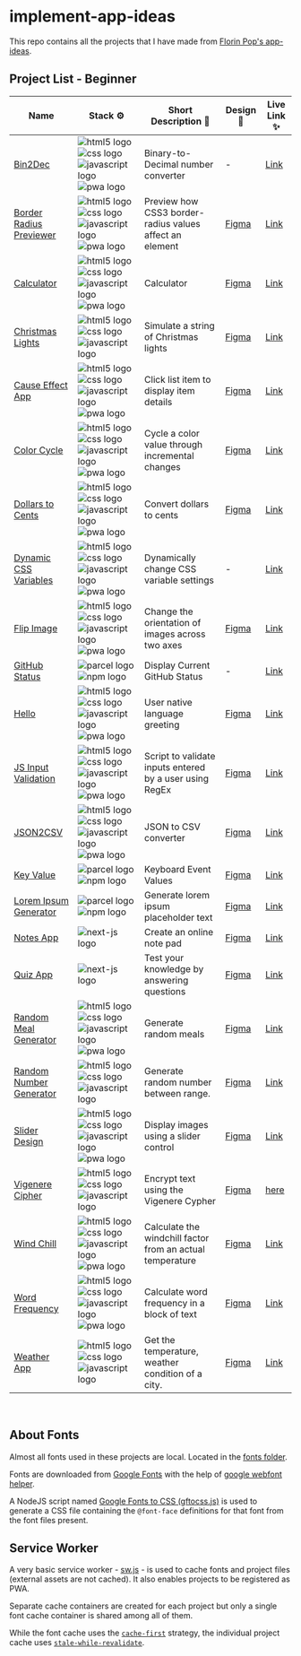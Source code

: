 # implement-app-ideas

This repo contains all the projects that I have made from [Florin Pop's app-ideas](https://github.com/florinpop17/app-ideas).

## Project List - **Beginner**

| Name                                                                | Stack ⚙                                                                                                                                                                  | Short Description 📒                                      | Design 🎨                                                                                        | Live Link ✨                                                                                               |
| ------------------------------------------------------------------- | ------------------------------------------------------------------------------------------------------------------------------------------------------------------------ | --------------------------------------------------------- | ------------------------------------------------------------------------------------------------ | ---------------------------------------------------------------------------------------------------------- |
| [Bin2Dec](./beginner/Bin2Dec/)                                      | ![html5 logo](./logos/html-5.svg 'HTML') ![css logo](./logos/css-3.svg 'CSS') ![javascript logo](./logos/javascript.svg 'Javascript') ![pwa logo](./logos/pwa.svg 'PWA') | Binary-to-Decimal number converter                        | -                                                                                                | [Link](https://ranmerc.github.io/implement-app-ideas/beginner/Bin2Dec/index.html)                          |
| [Border Radius Previewer](./beginner/Border-Radius-Previewer/)      | ![html5 logo](./logos/html-5.svg 'HTML') ![css logo](./logos/css-3.svg 'CSS') ![javascript logo](./logos/javascript.svg 'Javascript') ![pwa logo](./logos/pwa.svg 'PWA') | Preview how CSS3 border-radius values affect an element   | [Figma](https://www.figma.com/file/8Mq0KiUZUMcKZd256zyRPm/Border-Radius-Previewer?node-id=0%3A1) | [Link](https://ranmerc.github.io/implement-app-ideas/beginner/Border-Radius-Previewer/index.html)          |
| [Calculator](./beginner/Calculator/)                                | ![html5 logo](./logos/html-5.svg 'HTML') ![css logo](./logos/css-3.svg 'CSS') ![javascript logo](./logos/javascript.svg 'Javascript') ![pwa logo](./logos/pwa.svg 'PWA') | Calculator                                                | [Figma](https://www.figma.com/file/iknxebkRyPgbWpr92fLD2Y/Calculator?node-id=0%3A1)              | [Link](https://ranmerc.github.io/implement-app-ideas/beginner/Calculator/index.html)                       |
| [Christmas Lights](./beginner/Christmas-Light-App/)                 | ![html5 logo](./logos/html-5.svg 'HTML') ![css logo](./logos/css-3.svg 'CSS') ![javascript logo](./logos/javascript.svg 'Javascript')                                    | Simulate a string of Christmas lights                     | [Figma](https://www.figma.com/file/ZvfEackIPYjxDJAMGevu0e/Christmas-App?node-id=0%3A1)           | [Link](https://ranmerc.github.io/implement-app-ideas/beginner/Christmas-Light-App/index.html)              |
| [Cause Effect App](./beginner/CauseEffect/)                         | ![html5 logo](./logos/html-5.svg 'HTML') ![css logo](./logos/css-3.svg 'CSS') ![javascript logo](./logos/javascript.svg 'Javascript') ![pwa logo](./logos/pwa.svg 'PWA') | Click list item to display item details                   | [Figma](https://www.figma.com/file/hlNRWkJfSDRI5pS3Wo8xeY/Cause-Effect-App)                      | [Link](https://ranmerc.github.io/implement-app-ideas/beginner/CauseEffect/index.html)                      |
| [Color Cycle](./beginner/ColorCycle/)                               | ![html5 logo](./logos/html-5.svg 'HTML') ![css logo](./logos/css-3.svg 'CSS') ![javascript logo](./logos/javascript.svg 'Javascript') ![pwa logo](./logos/pwa.svg 'PWA') | Cycle a color value through incremental changes           | [Figma](https://www.figma.com/file/XJ5KB9tIu4oQX6OerCYaEg/ColorCycle?node-id=0%3A1)              | [Link](https://ranmerc.github.io/implement-app-ideas/beginner/ColorCycle/index.html)                       |
| [Dollars to Cents](./beginner/Dollars-to-Cents/)                    | ![html5 logo](./logos/html-5.svg 'HTML') ![css logo](./logos/css-3.svg 'CSS') ![javascript logo](./logos/javascript.svg 'Javascript') ![pwa logo](./logos/pwa.svg 'PWA') | Convert dollars to cents                                  | [Figma](https://www.figma.com/file/m52ngjhz7pCsbUbIMV1U12/Dollars-to-Cents?node-id=0%3A1)        | [Link](https://ranmerc.github.io/implement-app-ideas/beginner/Dollars-to-Cents/index.html)                 |
| [Dynamic CSS Variables](./beginner/Dynamic-CSS-Variables/)          | ![html5 logo](./logos/html-5.svg 'HTML') ![css logo](./logos/css-3.svg 'CSS') ![javascript logo](./logos/javascript.svg 'Javascript') ![pwa logo](./logos/pwa.svg 'PWA') | Dynamically change CSS variable settings                  | -                                                                                                | [Link](https://ranmerc.github.io/implement-app-ideas/beginner/Dynamic-CSS-Variables/index.html)            |
| [Flip Image](./beginner/Flip-Image-App/)                            | ![html5 logo](./logos/html-5.svg 'HTML') ![css logo](./logos/css-3.svg 'CSS') ![javascript logo](./logos/javascript.svg 'Javascript') ![pwa logo](./logos/pwa.svg 'PWA') | Change the orientation of images across two axes          | [Figma](https://www.figma.com/file/Zgqsc87XhNKUbQ7wcjOah6/Flip-Image-App?node-id=0%3A3)          | [Link](https://ranmerc.github.io/implement-app-ideas/beginner/Flip-Image-App/index.html)                   |
| [GitHub Status](./beginner/Github%20Status/)                        | ![parcel logo](./logos/parcel.svg 'Parcel JS') ![npm logo](./logos/npm.svg 'npm')                                                                                        | Display Current GitHub Status                             | -                                                                                                | [Link](https://ranmerc.github.io/implement-app-ideas/beginner/Github%20Status/build/index.html)            |
| [Hello](./beginner/Hello-App/)                                      | ![html5 logo](./logos/html-5.svg 'HTML') ![css logo](./logos/css-3.svg 'CSS') ![javascript logo](./logos/javascript.svg 'Javascript') ![pwa logo](./logos/pwa.svg 'PWA') | User native language greeting                             | [Figma](https://www.figma.com/file/goRUGEm0yXeLZypGp3p4R7/Hello-App)                             | [Link](https://ranmerc.github.io/implement-app-ideas/beginner/Hello-App/index.html)                        |
| [JS Input Validation](./beginner/Javascript-Validation-With-Regex/) | ![html5 logo](./logos/html-5.svg 'HTML') ![css logo](./logos/css-3.svg 'CSS') ![javascript logo](./logos/javascript.svg 'Javascript') ![pwa logo](./logos/pwa.svg 'PWA') | Script to validate inputs entered by a user using RegEx   | [Figma](https://www.figma.com/file/igIBUzKdBsrphutcu3Kqwn/JS-Input-Validation?node-id=0%3A1)     | [Link](https://ranmerc.github.io/implement-app-ideas/beginner/Javascript-Validation-With-Regex/index.html) |
| [JSON2CSV](./beginner/JSON2CSV/)                                    | ![html5 logo](./logos/html-5.svg 'HTML') ![css logo](./logos/css-3.svg 'CSS') ![javascript logo](./logos/javascript.svg 'Javascript') ![pwa logo](./logos/pwa.svg 'PWA') | JSON to CSV converter                                     | [Figma](https://www.figma.com/file/RraYqYLLA63zbjb9m2G7az/JSON2CSV)                              | [Link](https://ranmerc.github.io/implement-app-ideas/beginner/JSON2CSV/index.html)                         |
| [Key Value](./beginner/Key-Value-App/)                              | ![parcel logo](./logos/parcel.svg 'Parcel JS') ![npm logo](./logos/npm.svg 'npm')                                                                                        | Keyboard Event Values                                     | [Figma](https://www.figma.com/file/kvSMCP97Tz6kG55DBpNpAb/Key-App)                               | [Link](https://ranmerc.github.io/implement-app-ideas/beginner/Key-Value-App/build/index.html)              |
| [Lorem Ipsum Generator](./beginner/Lorem-Ipsum-Generator/)          | ![parcel logo](./logos/parcel.svg 'Parcel JS') ![npm logo](./logos/npm.svg 'npm')                                                                                        | Generate lorem ipsum placeholder text                     | [Figma](https://www.figma.com/file/ajSZIO7J5BYfKEQerZnCLv/Lorem-Ipsum-Generator)                 | [Link](https://ranmerc.github.io/implement-app-ideas/beginner/Lorem-Ipsum-Generator/build/index.html)      |
| [Notes App](https://github.com/ranmerc/notes-app-source-deleted)    | ![next-js logo](./logos/nextjs.svg 'NextJS')                                                                                                                             | Create an online note pad                                 | [Figma](https://www.figma.com/file/gvf8DFxxln0v5u2ozcrou6/notes-app?node-id=0%3A1)               | [Link](http://notes-app-source-deleted.vercel.app/)                                                        |
| [Quiz App](https://github.com/ranmerc/quiz-app-next)                | ![next-js logo](./logos/nextjs.svg 'NextJS')                                                                                                                             | Test your knowledge by answering questions                | [Figma](https://www.figma.com/file/xiT2FFLrMpPoMzgSMQuNuQ/Quiz-App?node-id=63%3A2)               | [Link](https://ranmerc.github.io/quiz-app-next/)                                                           |
| [Random Meal Generator](./beginner/Random-Meal-Generator/)          | ![html5 logo](./logos/html-5.svg 'HTML') ![css logo](./logos/css-3.svg 'CSS') ![javascript logo](./logos/javascript.svg 'Javascript') ![pwa logo](./logos/pwa.svg 'PWA') | Generate random meals                                     | [Figma](https://www.figma.com/file/HVIKFjNUKa28vyaRNdUaXW/Random-Meal-Generator?node-id=0%3A1)   | [Link](https://ranmerc.github.io/implement-app-ideas/beginner/Random-Meal-Generator/index.html)            |
| [Random Number Generator](./beginner/Random-Number-Generator/)      | ![html5 logo](./logos/html-5.svg 'HTML') ![css logo](./logos/css-3.svg 'CSS') ![javascript logo](./logos/javascript.svg 'Javascript')                                    | Generate random number between range.                     | [Figma](https://www.figma.com/file/kpyRPnYT5LiA1EDySy1Jds/Random-Number-Generator?node-id=0%3A1) | [Link](https://ranmerc.github.io/implement-app-ideas/beginner/Random-Number-Generator/index.html)          |
| [Slider Design](./beginner/Slider-Design/)                          | ![html5 logo](./logos/html-5.svg 'HTML') ![css logo](./logos/css-3.svg 'CSS') ![javascript logo](./logos/javascript.svg 'Javascript') ![pwa logo](./logos/pwa.svg 'PWA') | Display images using a slider control                     | [Figma](https://www.figma.com/file/bLtHDORZNcOjZugROV92sv/slider-design?node-id=2%3A0)           | [Link](https://ranmerc.github.io/implement-app-ideas/beginner/Slider-Design/index.html)                    |
| [Vigenere Cipher](./beginner/Vigenere-Cipher/)                      | ![html5 logo](./logos/html-5.svg 'HTML') ![css logo](./logos/css-3.svg 'CSS') ![javascript logo](./logos/javascript.svg 'Javascript')                                    | Encrypt text using the Vigenere Cypher                    | [Figma](https://www.figma.com/file/HvczUKeJ8JRDhVJR0obT53/Vigenere-Cipher?node-id=0%3A1)         | [here](https://ranmerc.github.io/implement-app-ideas/beginner/Vigenere-Cipher/index.html)                  |
| [Wind Chill](./beginner/Windchill/)                                 | ![html5 logo](./logos/html-5.svg 'HTML') ![css logo](./logos/css-3.svg 'CSS') ![javascript logo](./logos/javascript.svg 'Javascript') ![pwa logo](./logos/pwa.svg 'PWA') | Calculate the windchill factor from an actual temperature | [Figma](https://www.figma.com/file/OClGCeInvntoMWwNHi1Gd8/Windchill?node-id=0%3A1)               | [Link](https://ranmerc.github.io/implement-app-ideas/beginner/Windchill/index.html)                        |
| [Word Frequency](./beginner/Word-Frequency/)                        | ![html5 logo](./logos/html-5.svg 'HTML') ![css logo](./logos/css-3.svg 'CSS') ![javascript logo](./logos/javascript.svg 'Javascript') ![pwa logo](./logos/pwa.svg 'PWA') | Calculate word frequency in a block of text               | [Figma](https://www.figma.com/file/QUbpTNZYyTaqCEWbswrIls/Word-Frequency-App?node-id=0%3A1)      | [Link](https://ranmerc.github.io/implement-app-ideas/beginner/Word-Frequency/index.html)                   |
| [Weather App](./beginner/Weather-App/)                              | ![html5 logo](./logos/html-5.svg 'HTML') ![css logo](./logos/css-3.svg 'CSS') ![javascript logo](./logos/javascript.svg 'Javascript')                                    | Get the temperature, weather condition of a city.         | [Figma](https://www.figma.com/file/zMTWoR6OCqLNN3uaVNqgNI/Weather-App)                           | [Link](https://ranmerc.github.io/implement-app-ideas/beginner/Weather-App/index.html)                      |

&nbsp;

## About Fonts

Almost all fonts used in these projects are local. Located in the [fonts folder](./fonts/).

Fonts are downloaded from [Google Fonts](https://fonts.google.com/) with the help of [google webfont helper](https://github.com/majodev/google-webfonts-helper).

A NodeJS script named [Google Fonts to CSS (gftocss.js)](./scripts/gftocss.js) is used to generate a CSS file containing the `@font-face` definitions for that font from the font files present.

## Service Worker

A very basic service worker - [sw.js](./sw.js) - is used to cache fonts and project files (external assets are not cached). It also enables projects to be registered as PWA.

Separate cache containers are created for each project but only a single font cache container is shared among all of them.

While the font cache uses the [`cache-first`](https://developer.chrome.com/docs/workbox/caching-strategies-overview/#cache-first-falling-back-to-network) strategy, the individual project cache uses [`stale-while-revalidate`](https://developer.chrome.com/docs/workbox/caching-strategies-overview/#cache-first-falling-back-to-network).
